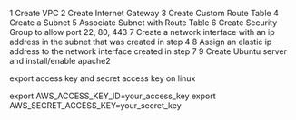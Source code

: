 1 Create VPC
2 Create Internet Gateway
3 Create Custom Route Table
4 Create a Subnet
5 Associate Subnet with Route Table
6 Create Security Group to allow port 22, 80, 443
7 Create a network interface with an ip address in the subnet that was created in step 4
8 Assign an elastic ip address to the network interface created in step 7
9 Create Ubuntu server and install/enable apache2 


export access key and secret access key on linux

export AWS_ACCESS_KEY_ID=your_access_key
export AWS_SECRET_ACCESS_KEY=your_secret_key
